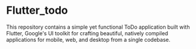 # Flutter_todo
This repository contains a simple yet functional ToDo application built with Flutter, Google's UI toolkit for crafting beautiful, natively compiled applications for mobile, web, and desktop from a single codebase. 
